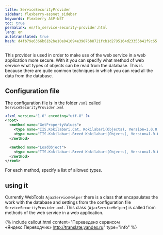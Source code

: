 ```yaml
--- 
title: ServiceSecurityProvider 
sidebar: flexberry-aspnet_sidebar 
keywords: Flexberry ASP-NET 
toc: true 
permalink: en/fa_service-security-provider.html 
lang: en 
autotranslated: true 
hash: d4fb79e6366b61b2be10e041094e39876b8721fcb1d2795164d23355b41f9c65 
--- 
```


This provider is used in order to make use of the web service in a web application more secure. With it you can specify what method of web service what types of objects can be read from the database. This is because there are quite common techniques in which you can read all the data from the database. 

## Configuration file 

The configuration file is in the folder `/xml` called `ServiceSecurityProvider.xml` 

```xml
<?xml version="1.0" encoding="utf-8" ?>
<root>
  <method name="GetPropertyValues">
    <type name="IIS.Kokilabari.Cat, Kokilabari(Objects), Version=1.0.0.1, Culture=neutral, PublicKeyToken=null"/>
    <type name="IIS.Kokilabari.Breed Kokilabari(Objects), Version=1.0.0.1, Culture=neutral, PublicKeyToken=null"/>
  </method>

  <method name="LoadObject">
    <type name="IIS.Kokilabari.Breed Kokilabari(Objects), Version=1.0.0.1, Culture=neutral, PublicKeyToken=null"/>
  </method>
</root>
``` 

For each method, specify a list of allowed types. 

## using it 

Currently WebTools `AjaxServiceHelper` there is a class that encapsulates the work with the database and settings from the configuration file `ServiceSecurityProvider.xml`. This class (`AjaxServiceHelper`) is called from methods of the web service in a web application. 



{% include callout.html content="Переведено сервисом «Яндекс.Переводчик» <http://translate.yandex.ru>" type="info" %}